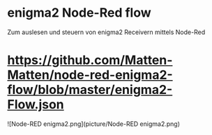 # enigma2 Node-Red flow

Zum auslesen und steuern von enigma2 Receivern mittels Node-Red


# https://github.com/Matten-Matten/node-red-enigma2-flow/blob/master/enigma2-Flow.json

![Node-RED enigma2.png](picture/Node-RED enigma2.png)
